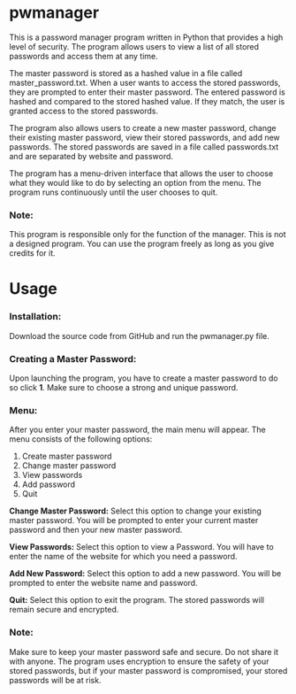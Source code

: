 # pwmanager

This is a password manager program written in Python that provides a high level of security. The program allows users to view a list of all stored passwords and access them at any time.

The master password is stored as a hashed value in a file called master_password.txt. When a user wants to access the stored passwords, they are prompted to enter their master password. The entered password is hashed and compared to the stored hashed value. If they match, the user is granted access to the stored passwords.

The program also allows users to create a new master password, change their existing master password, view their stored passwords, and add new passwords. The stored passwords are saved in a file called passwords.txt and are separated by website and password.

The program has a menu-driven interface that allows the user to choose what they would like to do by selecting an option from the menu. The program runs continuously until the user chooses to quit.

### Note:
This program is responsible only for the function of the manager. This is not a designed program. You can use the program freely as long as you give credits for it.

# Usage

### Installation:
Download the source code from GitHub and run the pwmanager.py file.

### Creating a Master Password:
Upon launching the program, you have to create a master password to do so click **1**. Make sure to choose a strong and unique password. 

### Menu:
After you enter your master password, the main menu will appear. The menu consists of the following options:

1. Create master password
2. Change master password
3. View passwords
4. Add password
5. Quit

**Change Master Password:**
Select this option to change your existing master password. You will be prompted to enter your current master password and then your new master password.

**View Passwords:**
Select this option to view a Password. You will have to enter the name of the website for which you need a password.

**Add New Password:**
Select this option to add a new password. You will be prompted to enter the website name and password.

**Quit:**
Select this option to exit the program. The stored passwords will remain secure and encrypted.

### Note: 
Make sure to keep your master password safe and secure. Do not share it with anyone. The program uses encryption to ensure the safety of your stored passwords, but if your master password is compromised, your stored passwords will be at risk.

